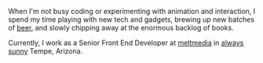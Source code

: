 When I'm not busy coding or experimenting with animation and interaction, I spend my time playing with new tech and gadgets, brewing up new batches of [beer](#), and slowly chipping away at the enormous backlog of books.

Currently, I work as a Senior Front End Developer at [meltmedia](http://www.meltmedia.com) in [always sunny](http://why.az) Tempe, Arizona.
